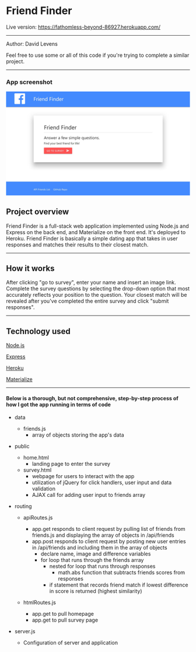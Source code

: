 <h1>Friend Finder</h1>

Live version: https://fathomless-beyond-86927.herokuapp.com/
<hr></hr>

Author: David Levens

Feel free to use some or all of this code if you're trying to complete a similar project.
<hr></hr>

<h3> App screenshot </h3>

![alt text](https://raw.githubusercontent.com/Davidlevens/FriendFinder/master/app/img/friendfinderdemo.jpg "Friend Finder")

<h2> Project overview</h2>
Friend Finder is a full-stack web application implemented using Node.js and Express on the back end, and Materialize on the front end. It's deployed to Heroku. Friend Finder is basically a simple dating app that takes in user responses and matches their results to their closest match.
<hr></hr>

<h2> How it works </h2>
After clicking "go to survey", enter your name and insert an image link. Complete the survey questions by selecting the drop-down option that most accurately reflects your position to the question. Your closest match will be revealed after you've completed the entire survey and click "submit responses".
<hr></hr>

<h2>Technology used</h2>

[Node.js](https://nodejs.org/en/)

[Express](https://expressjs.com/)

[Heroku](https://heroku.com/)

[Materialize](https://materializecss.com/)

<hr></hr>

<h4>Below is a thorough, but not comprehensive, step-by-step process of how I got the app running in terms of code</h4>

- data
    - friends.js
        - array of objects storing the app's data

- public
    - home.html
        - landing page to enter the survey
    - survey.html
        - webpage for users to interact with the app
        - utilization of jQuery for click handlers, user input and data validation
        - AJAX call for adding user input to friends array

- routing
    - apiRoutes.js
        - app.get responds to client request by pulling list of friends from friends.js and displaying the array of objects in /api/friends
        - app.post responds to client request by posting new user entries in /api/friends and including them in the array of objects
            - declare name, image and difference variables
            - for loop that runs through the friends array 
                - nested for loop that runs through responses
                    - math.abs function that subtracts friends scores from responses
                - if statement that records friend match if lowest difference in score is returned (highest similarity)
    
    - htmlRoutes.js
        - app.get to pull homepage
        - app.get to pull survey page

- server.js
    - Configuration of server and application